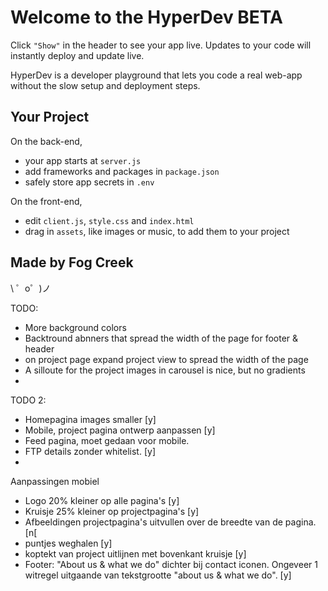 Welcome to the HyperDev BETA
============================

Click `"Show"` in the header to see your app live. Updates to your code will instantly deploy and update live.

HyperDev is a developer playground that lets you code a real web-app without the slow setup and deployment steps. 


Your Project
------------

On the back-end,
- your app starts at `server.js`
- add frameworks and packages in `package.json`
- safely store app secrets in `.env`

On the front-end,
- edit `client.js`, `style.css` and `index.html`
- drag in `assets`, like images or music, to add them to your project


Made by Fog Creek
-----------------

\ ゜o゜)ノ


TODO:

 - More background colors
 - Backtround abnners that spread the width of the page for footer & header
 - on project page expand project view to spread the width of the page
 - A silloute for the project images in carousel is nice, but no gradients
 - 
 

TODO 2:

 - Homepagina images smaller [y]
 - Mobile, project pagina ontwerp aanpassen [y]
 - Feed pagina, moet gedaan voor mobile.
 - FTP details zonder whitelist. [y]
 - 
 

Aanpassingen mobiel

- Logo 20% kleiner op alle pagina's [y]
- Kruisje 25% kleiner op projectpagina's [y]
- Afbeeldingen projectpagina's uitvullen over de breedte van de pagina. [n[
- puntjes weghalen [y]
- koptekt van project uitlijnen met bovenkant kruisje [y]
- Footer: "About us & what we do" dichter bij contact iconen. Ongeveer 1 witregel uitgaande van tekstgrootte "about us & what we do". [y]
 



